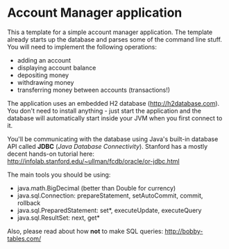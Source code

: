 # Account Manager application

This a template for a simple account manager application. 
The template already starts up the database and parses some of the command line stuff. 
You will need to implement the following operations: 

 - adding an account
 - displaying account balance
 - depositing money
 - withdrawing money
 - transferring money between accounts (transactions!)

The application uses an embedded H2 database (http://h2database.com). 
You don't need to install anything - just start the application and the database will automatically start inside your JVM when you first connect to it. 

You'll be communicating with the database using Java's built-in database API called **JDBC** (*Java Database Connectivity*). 
Stanford has a mostly decent hands-on tutorial here: http://infolab.stanford.edu/~ullman/fcdb/oracle/or-jdbc.html 

The main tools you should be using: 

 - java.math.BigDecimal (better than Double for currency)
 - java.sql.Connection: prepareStatement, setAutoCommit, commit, rollback
 - java.sql.PreparedStatement: set*, executeUpdate, executeQuery 
 - java.sql.ResultSet: next, get*

Also, please read about how **not** to make SQL queries: http://bobby-tables.com/
